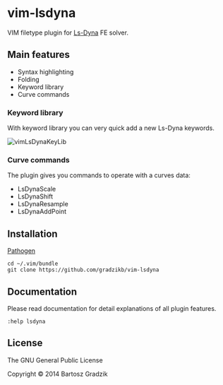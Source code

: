 # vim-lsdyna
VIM filetype plugin for [Ls-Dyna](http://www.lstc.com) FE solver.


## Main features
- Syntax highlighting
- Folding
- Keyword library
- Curve commands

### Keyword library
With keyword library you can very quick add a new Ls-Dyna keywords.

![vimLsDynaKeyLib](https://raw.github.com/wiki/gradzikb/vim-lsdyna/screenshots/vimLsDynaKeyLib.gif)

### Curve commands
The plugin gives you commands to operate with a curves data:
- LsDynaScale
- LsDynaShift
- LsDynaResample
- LsDynaAddPoint

## Installation

[Pathogen](https://github.com/tpope/vim-pathogen)

```
cd ~/.vim/bundle
git clone https://github.com/gradzikb/vim-lsdyna
```

## Documentation

Please read documentation for detail explanations of all plugin features.

`:help lsdyna`

## License

The GNU General Public License

Copyright &copy; 2014 Bartosz Gradzik
